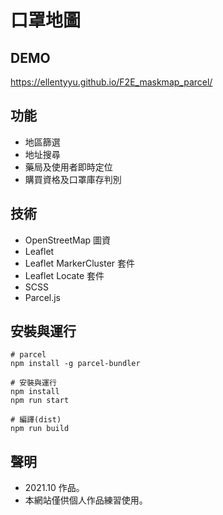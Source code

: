 # 口罩地圖

## DEMO
https://ellentyyu.github.io/F2E_maskmap_parcel/

## 功能
* 地區篩選
* 地址搜尋
* 藥局及使用者即時定位
* 購買資格及口罩庫存判別

## 技術
* OpenStreetMap 圖資
* Leaflet
* Leaflet MarkerCluster 套件
* Leaflet Locate 套件
* SCSS
* Parcel.js

## 安裝與運行
```
# parcel
npm install -g parcel-bundler

# 安裝與運行
npm install
npm run start

# 編譯(dist)
npm run build
```

## 聲明
* 2021.10 作品。
* 本網站僅供個人作品練習使用。
